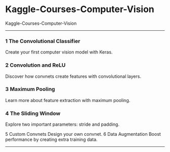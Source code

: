 # Kaggle-Courses-Computer-Vision
Kaggle-Courses-Computer-Vision



-------


### 1 The Convolutional Classifier
Create your first computer vision model with Keras.

### 2 Convolution and ReLU
Discover how convnets create features with convolutional layers.

### 3 Maximum Pooling
Learn more about feature extraction with maximum pooling.

### 4 The Sliding Window
Explore two important parameters: stride and padding.

5
Custom Convnets
Design your own convnet.
6
Data Augmentation
Boost performance by creating extra training data.


-------




